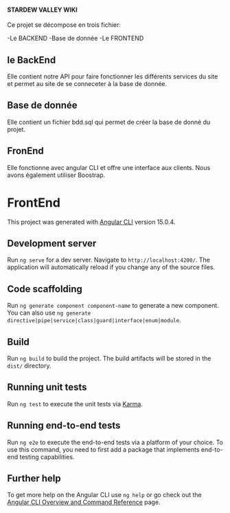 ####  STARDEW VALLEY WIKI ######

Ce projet se décompose en trois fichier: 

-Le BACKEND
-Base de donnée
-Le FRONTEND

## le BackEnd
Elle contient notre API pour faire fonctionner les différents services du site et permet au site de se conneceter à la base de donnée.

## Base de donnée
Elle contient un fichier bdd.sql qui permet de créer la base de donné du projet.

## FronEnd
Elle fonctionne avec angular CLI et offre une interface aux clients. Nous avons également utiliser Boostrap.


# FrontEnd

This project was generated with [Angular CLI](https://github.com/angular/angular-cli) version 15.0.4.

## Development server

Run `ng serve` for a dev server. Navigate to `http://localhost:4200/`. The application will automatically reload if you change any of the source files.

## Code scaffolding

Run `ng generate component component-name` to generate a new component. You can also use `ng generate directive|pipe|service|class|guard|interface|enum|module`.

## Build

Run `ng build` to build the project. The build artifacts will be stored in the `dist/` directory.

## Running unit tests

Run `ng test` to execute the unit tests via [Karma](https://karma-runner.github.io).

## Running end-to-end tests

Run `ng e2e` to execute the end-to-end tests via a platform of your choice. To use this command, you need to first add a package that implements end-to-end testing capabilities.

## Further help

To get more help on the Angular CLI use `ng help` or go check out the [Angular CLI Overview and Command Reference](https://angular.io/cli) page.
